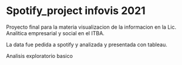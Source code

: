 # Spotify_project infovis 2021

Proyecto final para la materia visualizacion de la informacion en la Lic. Analitica empresarial y social en el ITBA.

La data fue pedida a spotify y analizada y presentada con tableau.

Analisis exploratorio basico
